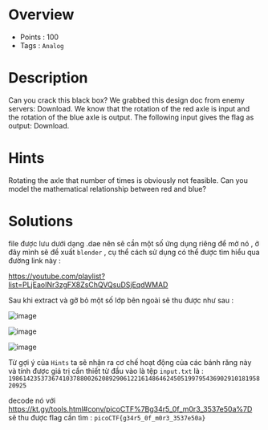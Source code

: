 # Overview #
- Points : 100
- Tags : `Analog`

# Description #
Can you crack this black box?
We grabbed this design doc from enemy servers: Download. We know that the rotation of the red axle is input and the rotation of the blue axle is output. The following input gives the flag as output: Download.

# Hints #
Rotating the axle that number of times is obviously not feasible. Can you model the mathematical relationship between red and blue?

# Solutions #

file được lưu dưới dạng .dae nên sẽ cần một số ứng dụng riêng để mở nó , ở đây mình sẽ đề xuất `blender` , cụ thể cách sử dụng có thể được tìm hiểu qua đường link này : 

https://youtube.com/playlist?list=PLjEaoINr3zgFX8ZsChQVQsuDSjEqdWMAD

Sau khi extract và gỡ bỏ một số lớp bên ngoài sẽ thu được như sau : 

![image](https://user-images.githubusercontent.com/126185640/229868832-8fe5d889-2520-439d-b697-b60480314da0.png)

![image](https://user-images.githubusercontent.com/126185640/229868912-88058d43-9410-4891-a4f1-90c9a8d7268d.png)

![image](https://user-images.githubusercontent.com/126185640/229868957-be066cf5-89f3-481f-b715-3268cb7d0534.png)

Từ gợi ý của `Hints` ta sẽ nhận ra cơ chế hoạt động của các bánh răng này và tính được giá trị cần thiết từ đầu vào là tệp `input.txt` là : `198614235373674103788002620892906122161486462450519979543690291018195820925`

decode nó với https://kt.gy/tools.html#conv/picoCTF%7Bg34r5_0f_m0r3_3537e50a%7D sẽ thu được flag cần tìm : `picoCTF{g34r5_0f_m0r3_3537e50a}`




